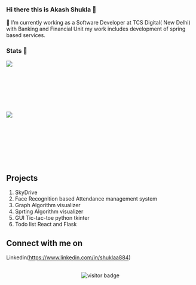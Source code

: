 ### Hi there this is Akash Shukla 👋


🔭 I’m currently working as a Software Developer at TCS Digital( New Delhi) with Banking and Financial Unit my work includes development of spring based services.<br>


### Stats 🌱
<img align="left" src="https://github-readme-stats.vercel.app/api/top-langs/?username=shuklaa884&langs_count=8&layout=compact&theme=radical"/>
<br/><br/><br/><br/><br/><br/><br/><br/>
<img align="left" src="https://github-readme-stats.vercel.app/api?username=shuklaa884&hide=contribs,issues&show_icons=true&theme=radical&count_private=true"/>
<br/><br/><br/><br/><br/><br/><br/><br/>



## Projects
  <ol>
    <li>SkyDrive</li>
    <li>Face Recognition based Attendance management system</li>
    <li>Graph Algorithm visualizer </li>
    <li>Sprting Algorithm visualizer</li>
    <li>GUI Tic-tac-toe python tkinter</li>
    <li>Todo list React and Flask </li>
  </ol>

## Connect with me on 

Linkedin(https://www.linkedin.com/in/shuklaa884)
<br/><br/>


<p align='center'> <img align="center" src="https://visitor-badge.glitch.me/badge?page_id=shuklaa884-visitor-badge" alt="visitor badge"/> </p>
